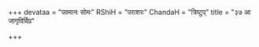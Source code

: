 +++
devataa = "पवमानः सोमः"
RShiH = "पराशरः"
ChandaH = "त्रिष्टुप्"
title = "३७ आ जागृविर्विप्र"

+++
